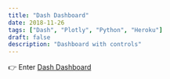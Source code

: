 ```yaml
---
title: "Dash Dashboard"
date: 2018-11-26
tags: ["Dash", "Plotly", "Python", "Heroku"]
draft: false
description: "Dashboard with controls"
---
```

👉 Enter [Dash Dashboard](https://tech-comp-dash.herokuapp.com/)

